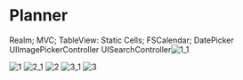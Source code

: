 # Planner

Realm;
MVC;
TableView: Static Cells;
FSCalendar;
DatePicker
UIImagePickerController
UISearchController![1_1](https://user-images.githubusercontent.com/50370915/167252442-6debe125-65ba-46de-8431-a08d79fa0531.png)

![1](https://user-images.githubusercontent.com/50370915/167252436-9fcdabba-689d-4943-b3a2-576084f00e67.png)
![2_1](https://user-images.githubusercontent.com/50370915/167252450-d78d3c7c-b0de-4e63-b863-29a57ca91b7b.png)
![2](https://user-images.githubusercontent.com/50370915/167252453-366d5f06-1ea3-4839-bbaf-232b147279d3.png)
![3_1](https://user-images.githubusercontent.com/50370915/167252454-79b3d58a-f8ba-46fd-96a0-b6e8f85c8386.png)
![3](https://user-images.githubusercontent.com/50370915/167252455-ce30b63f-608d-41da-8848-cddfd790c325.png)

